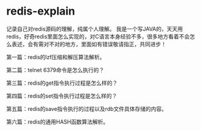 # redis-explain
记录自己对redis源码的理解，纯属个人理解。
我是一个写JAVA的，天天用redis，好奇redis里面怎么实现的，对C语言本身经验不多，很多地方看着不会怎么表述，会有需对不对的地方，里面如有错误敬请指正，共同进步！

第一篇：redis的lzf压缩和解压算法解析。

第二篇：telnet 6379命令是怎么执行的？

第三篇：redis的get指令执行过程是怎么样的？

第四篇：redis的set指令执行过程是怎么样的？

第五篇：redis的save指令执行的过程以及rdb文件具体存储的内容。

第六篇：redis的通用HASH函数算法解析。
